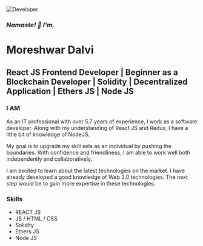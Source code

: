 ![Developer](https://pbs.twimg.com/profile_banners/1432578951688310789/1663845741/1500x500)

### _Namaste! 👋 I'm,_

# Moreshwar Dalvi

## **React JS Frontend Developer** | **Beginner as a Blockchain Developer** | **Solidity** | **Decentralized Application** | **Ethers JS** | **Node JS**

### I AM

As an IT professional with over 5.7 years of experience, I work as a software developer.
Along with my understanding of React JS and Redux, I have a little bit of knowledge of NodeJS.

My goal is to upgrade my skill sets as an individual by pushing the boundaries. With confidence and friendliness, I am able to work well both independently and collaboratively.

I am excited to learn about the latest technologies on the market. I have already developed a good knowledge of Web 3.0 technologies. The next step would be to gain more expertise in these technologies.

### Skills

- REACT JS
- JS / HTML / CSS
- Solidity
- Ethers JS
- Node JS

